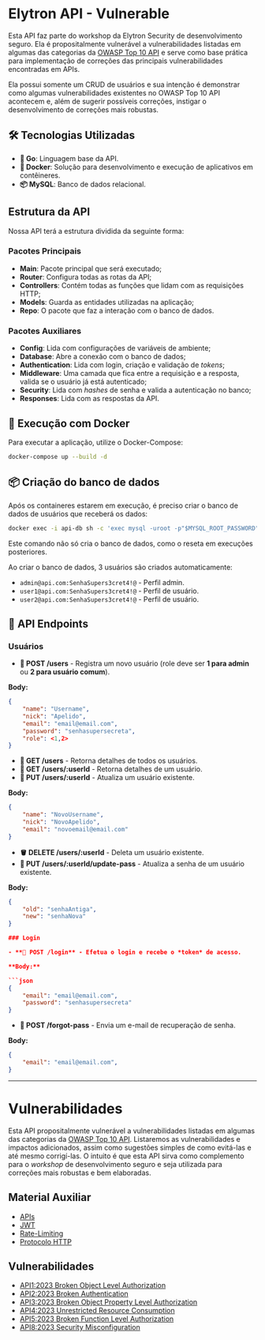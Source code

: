 # Elytron API - Vulnerable

Esta API faz parte do workshop da Elytron Security de desenvolvimento seguro. Ela é propositalmente vulnerável a vulnerabilidades listadas em algumas das categorias da [OWASP Top 10 API](https://owasp.org/API-Security/editions/2023/en/0x11-t10/) e serve como base prática para implementação de correções das principais vulnerabilidades encontradas em APIs. 

Ela possui somente um CRUD de usuários e sua intenção é demonstrar como algumas vulnerabilidades existentes no OWASP Top 10 API acontecem e, além de sugerir possíveis correções, instigar o desenvolvimento de correções mais robustas.

## 🛠 Tecnologias Utilizadas

- **🔵 Go**: Linguagem base da API.
- **🐳 Docker**: Solução para desenvolvimento e execução de aplicativos em contêineres.
- **📦 MySQL**: Banco de dados relacional.

## Estrutura da API

Nossa API terá a estrutura dividida da seguinte forma:

### Pacotes Principais

- **Main**: Pacote principal que será executado;
- **Router**: Configura todas as rotas da API;
- **Controllers**: Contém todas as funções que lidam com as requisições HTTP;
- **Models**: Guarda as entidades utilizadas na aplicação;
- **Repo**: O pacote que faz a interação com o banco de dados.


### Pacotes Auxiliares

- **Config**: Lida com configurações de variáveis de ambiente;
- **Database**: Abre a conexão com o banco de dados;
- **Authentication**: Lida com login, criação e validação de *tokens*;
- **Middleware**: Uma camada que fica entre a requisição e a resposta, valida se o usuário já está autenticado;
- **Security**: Lida com *hashes* de senha e valida a autenticação no banco;
- **Responses**: Lida com as respostas da API.

## 🐳 Execução com Docker

Para executar a aplicação, utilize o Docker-Compose:

```bash
docker-compose up --build -d
```

## 📦 Criação do banco de dados

Após os containeres estarem em execução, é preciso criar o banco de dados de usuários que receberá os dados:

```bash
docker exec -i api-db sh -c 'exec mysql -uroot -p"$MYSQL_ROOT_PASSWORD"' < sql/sql.sql
```

Este comando não só cria o banco de dados, como o reseta em execuções posteriores.

Ao criar o banco de dados, 3 usuários são criados automaticamente:

- `admin@api.com:SenhaSupers3cret4!@` - Perfil admin.
- `user1@api.com:SenhaSupers3cret4!@` - Perfil de usuário.
- `user2@api.com:SenhaSupers3cret4!@` - Perfil de usuário.


## 📡 API Endpoints

### Usuários

- **📝 POST /users** - Registra um novo usuário (role deve ser **1 para admin** ou **2 para usuário comum**).

**Body:**

```json
{
    "name": "Username",
    "nick": "Apelido",
    "email": "email@email.com",
    "password": "senhasupersecreta",
    "role": <1,2>
}
```

- **👀 GET /users** - Retorna detalhes de todos os usuários.
- **👀 GET /users/:userId** - Retorna detalhes de um usuário.
- **🔧 PUT /users/:userId** - Atualiza um usuário existente.

**Body:**

```json
{
    "name": "NovoUsername",
    "nick": "NovoApelido",
    "email": "novoemail@email.com"
}
```

- **🪣 DELETE /users/:userId** - Deleta um usuário existente.
- **🔧 PUT /users/:userId/update-pass** - Atualiza a senha de um usuário existente.

**Body:**

```json
{
    "old": "senhaAntiga",
    "new": "senhaNova"
}

### Login

- **📝 POST /login** - Efetua o login e recebe o *token* de acesso.

**Body:**

```json
{
    "email": "email@email.com",
    "password": "senhasupersecreta"
}
```

- **📝 POST /forgot-pass** - Envia um e-mail de recuperação de senha.

**Body:**

```json
{
    "email": "email@email.com",
}
```


---

# Vulnerabilidades

Esta API propositalmente vulnerável a vulnerabilidades listadas em algumas das categorias da [OWASP Top 10 API](https://owasp.org/API-Security/editions/2023/en/0x11-t10/). Listaremos as vulnerabilidades e impactos adicionados, assim como sugestões simples de como evitá-las e até mesmo corrigí-las. O intuito é que esta API sirva como complemento para o *workshop* de desenvolvimento seguro e seja utilizada para correções mais robustas e bem elaboradas.

## Material Auxiliar

- [APIs](docs/base/APIs#apis)
- [JWT](docs/base/JWT#jwt)
- [Rate-Limiting](docs/base/Rate-Limit#rate-limiting)
- [Protocolo HTTP](docs/base/Protocolo-HTTP#protocolo-http)

## Vulnerabilidades

- [API1:2023 Broken Object Level Authorization](docs/API01-2023/)
- [API2:2023 Broken Authentication](docs/API02-2023/)
- [API3:2023 Broken Object Property Level Authorization](docs/API03-2023/)
- [API4:2023 Unrestricted Resource Consumption](docs/API04-2023/)
- [API5:2023 Broken Function Level Authorization](docs/API05-2023/)
- [API8:2023 Security Misconfiguration](docs/API08-2023/)
